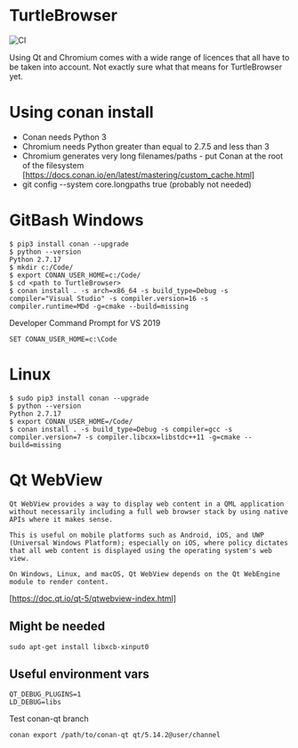# TurtleBrowser

![CI](https://github.com/turtlebrowser/turtlebrowser/workflows/CI/badge.svg?branch=master)

Using Qt and Chromium comes with a wide range of licences that all have to be taken into account. Not exactly sure what that means for TurtleBrowser yet.

# Using conan install

* Conan needs Python 3
* Chromium needs Python greater than equal to 2.7.5 and less than 3
* Chromium generates very long filenames/paths - put Conan at the root of the filesystem
    [https://docs.conan.io/en/latest/mastering/custom_cache.html]
* git config --system core.longpaths true (probably not needed)

# GitBash Windows
~~~~
$ pip3 install conan --upgrade
$ python --version
Python 2.7.17
$ mkdir c:/Code/
$ export CONAN_USER_HOME=c:/Code/
$ cd <path to TurtleBrowser>
$ conan install . -s arch=x86_64 -s build_type=Debug -s compiler="Visual Studio" -s compiler.version=16 -s compiler.runtime=MDd -g=cmake --build=missing
~~~~

Developer Command Prompt for VS 2019
~~~~
SET CONAN_USER_HOME=c:\Code
~~~~

# Linux
~~~~
$ sudo pip3 install conan --upgrade
$ python --version
Python 2.7.17
$ export CONAN_USER_HOME=/Code/
$ conan install . -s build_type=Debug -s compiler=gcc -s compiler.version=7 -s compiler.libcxx=libstdc++11 -g=cmake --build=missing
~~~~

# Qt WebView
~~~~
Qt WebView provides a way to display web content in a QML application without necessarily including a full web browser stack by using native APIs where it makes sense.

This is useful on mobile platforms such as Android, iOS, and UWP (Universal Windows Platform); especially on iOS, where policy dictates that all web content is displayed using the operating system's web view.

On Windows, Linux, and macOS, Qt WebView depends on the Qt WebEngine module to render content.
~~~~
[https://doc.qt.io/qt-5/qtwebview-index.html]

## Might be needed
~~~~
sudo apt-get install libxcb-xinput0
~~~~

## Useful environment vars
~~~~
QT_DEBUG_PLUGINS=1
LD_DEBUG=libs
~~~~

Test conan-qt branch
~~~~
conan export /path/to/conan-qt qt/5.14.2@user/channel
~~~~
